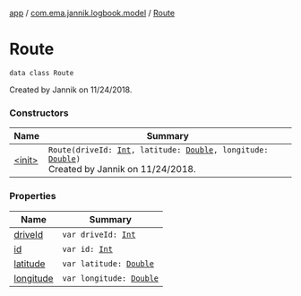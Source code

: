 [app](../../index.md) / [com.ema.jannik.logbook.model](../index.md) / [Route](./index.md)

# Route

`data class Route`

Created by Jannik on 11/24/2018.

### Constructors

| Name | Summary |
|---|---|
| [&lt;init&gt;](-init-.md) | `Route(driveId: `[`Int`](https://kotlinlang.org/api/latest/jvm/stdlib/kotlin/-int/index.html)`, latitude: `[`Double`](https://kotlinlang.org/api/latest/jvm/stdlib/kotlin/-double/index.html)`, longitude: `[`Double`](https://kotlinlang.org/api/latest/jvm/stdlib/kotlin/-double/index.html)`)`<br>Created by Jannik on 11/24/2018. |

### Properties

| Name | Summary |
|---|---|
| [driveId](drive-id.md) | `var driveId: `[`Int`](https://kotlinlang.org/api/latest/jvm/stdlib/kotlin/-int/index.html) |
| [id](id.md) | `var id: `[`Int`](https://kotlinlang.org/api/latest/jvm/stdlib/kotlin/-int/index.html) |
| [latitude](latitude.md) | `var latitude: `[`Double`](https://kotlinlang.org/api/latest/jvm/stdlib/kotlin/-double/index.html) |
| [longitude](longitude.md) | `var longitude: `[`Double`](https://kotlinlang.org/api/latest/jvm/stdlib/kotlin/-double/index.html) |
